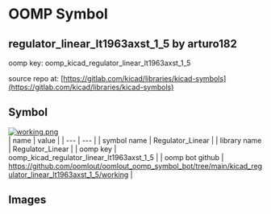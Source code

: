 # OOMP Symbol  
## regulator_linear_lt1963axst_1_5  by arturo182  
  
oomp key: oomp_kicad_regulator_linear_lt1963axst_1_5  
  
source repo at: [https://gitlab.com/kicad/libraries/kicad-symbols](https://gitlab.com/kicad/libraries/kicad-symbols)  
## Symbol  
  
[![working.png](working_600.png)](working.png)  
| name | value | 
| --- | --- | 
| symbol name | Regulator_Linear | 
| library name | Regulator_Linear | 
| oomp key | oomp_kicad_regulator_linear_lt1963axst_1_5 | 
| oomp bot github | https://github.com/oomlout/oomlout_oomp_symbol_bot/tree/main/kicad_regulator_linear_lt1963axst_1_5/working | 
## Images  
